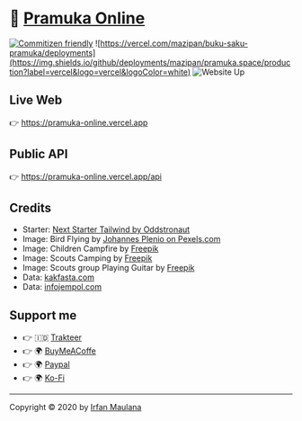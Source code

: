 # 🌴 [Pramuka Online](https://pramuka-online.vercel.app)

[![Commitizen friendly](https://img.shields.io/badge/commitizen-friendly-brightgreen.svg)](http://commitizen.github.io/cz-cli/) ![https://vercel.com/mazipan/buku-saku-pramuka/deployments](https://img.shields.io/github/deployments/mazipan/pramuka.space/production?label=vercel&logo=vercel&logoColor=white) ![Website Up](https://img.shields.io/website-up-down-brightgreen-red/https/pramuka.space.svg)

## Live Web

👉 https://pramuka-online.vercel.app

## Public API

👉 https://pramuka-online.vercel.app/api

## Credits

- Starter: [Next Starter Tailwind by Oddstronaut](https://github.com/oddstronaut/next-starter-tailwind)
- Image: Bird Flying by [Johannes Plenio on Pexels.com](https://www.pexels.com/photo/birds-flying-over-body-of-water-during-golden-hour-1126384/)
- Image: Children Campfire by [Freepik](https://www.freepik.com/free-vector/children-campfire-mountain-forest_8609015.htm#page=1&query=scout&position=4)
- Image: Scouts Camping by [Freepik](https://www.freepik.com/free-vector/scouts-camping-flat-vector-illustration_8610362.htm)
- Image: Scouts group Playing Guitar by [Freepik](https://www.freepik.com/free-vector/scouts-group-leader-playing-guitar_9176792.htm#page=1&query=scout&position=17)
- Data: [kakfasta.com](https://www.kakfasta.com/2018/01/buku-sku-dan-panduan-siaga-penggalang.html)
- Data: [infojempol.com](https://www.infojempol.com/2012/02/buku-saku-pramuka-lengkap.html)

## Support me

- 👉 🇮🇩 [Trakteer](https://trakteer.id/mazipan?utm_source=github)
- 👉 🌍 [BuyMeACoffe](https://www.buymeacoffee.com/mazipan?utm_source=github)
- 👉 🌍 [Paypal](https://www.paypal.me/mazipan?utm_source=github)
- 👉 🌍 [Ko-Fi](https://ko-fi.com/mazipan)

---

Copyright © 2020 by [Irfan Maulana](https://mazipan.space/)
